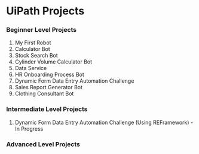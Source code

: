 # UiPath Projects

### Beginner Level Projects
1. My First Robot
2. Calculator Bot
3. Stock Search Bot
4. Cylinder Volume Calculator Bot
5. Data Service
6. HR Onboarding Process Bot
7. Dynamic Form Data Entry Automation Challenge
8. Sales Report Generator Bot
9. Clothing Consultant Bot

### Intermediate Level Projects
1. Dynamic Form Data Entry Automation Challenge (Using REFramework) - In Progress

### Advanced Level Projects

